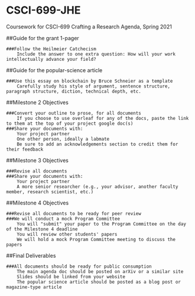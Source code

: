 # CSCI-699-JHE
Coursework for CSCI-699 Crafting a Research Agenda, Spring 2021

##Guide for the grant 1-pager

    ###Follow the Heilmeier Catchecism
        Include the answer to one extra question: How will your work intellectually advance your field?

##Guide for the popular-science article

    ###Use this essay on blockchain by Bruce Schneier as a template
        Carefully study his style of argument, sentence structure, paragraph structure, diction, technical depth, etc.

##Milestone 2 Objectives

    ###Convert your outline to prose, for all documents
        If you choose to use overleaf for any of the docs, paste the link to them at the top of your project google doc(s)
    ###Share your documents with:
        Your project partner
        One other person, ideally a labmate
        Be sure to add an acknowledgements section to credit them for their feedback

##Milestone 3 Objectives

    ###Revise all documents
    ###Share your documents with:
        Your project partner
        A more senior researcher (e.g., your advisor, another faculty member, research scientist, etc.)

##Milestone 4 Objectives

    ###Revise all documents to be ready for peer review
    ###We will conduct a mock Program Committee
        You will "submit" your paper to the Program Committee on the day of the Milestone 4 deadline
        You will review other students' papers
        We will hold a mock Program Committee meeting to discuss the papers

##Final Deliverables

    ###All documents should be ready for public consumption
        The main agenda doc should be posted on arXiv or a similar site
        Slides should be linked from your website
        The popular science article should be posted as a blog post or magazine-type article

